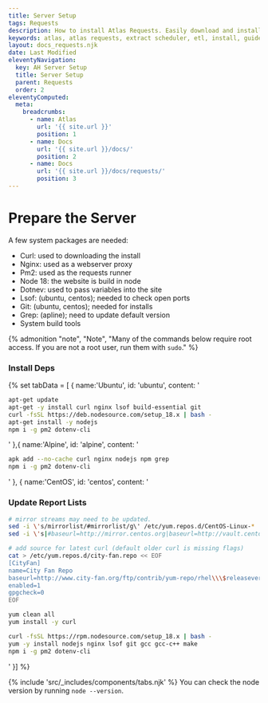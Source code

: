 ```yaml
---
title: Server Setup
tags: Requests
description: How to install Atlas Requests. Easily download and install with our ppa through apt!
keywords: atlas, atlas requests, extract scheduler, etl, install, guide, ubuntu server
layout: docs_requests.njk
date: Last Modified
eleventyNavigation:
  key: AH Server Setup
  title: Server Setup
  parent: Requests
  order: 2
eleventyComputed:
  meta:
    breadcrumbs:
      - name: Atlas
        url: '{{ site.url }}'
        position: 1
      - name: Docs
        url: '{{ site.url }}/docs/'
        position: 2
      - name: Docs
        url: '{{ site.url }}/docs/requests/'
        position: 3
---
```


# Prepare the Server

A few system packages are needed:

- Curl: used to downloading the install
- Nginx: used as a webserver proxy
- Pm2: used as the requests runner
- Node 18: the website is build in node
- Dotnev: used to pass variables into the site
- Lsof: (ubuntu, centos); needed to check open ports
- Git: (ubuntu, centos); needed for installs
- Grep: (apline); need to update default version
- System build tools

{% admonition
   "note",
   "Note",
   "Many of the commands below require root access. If you are not a root user, run them with `sudo`."
%}

### Install Deps

{% set tabData = [
{
name:'Ubuntu',
id: 'ubuntu',
content: '

```bash
apt-get update
apt-get -y install curl nginx lsof build-essential git
curl -fsSL https://deb.nodesource.com/setup_18.x | bash -
apt-get install -y nodejs
npm i -g pm2 dotenv-cli
```

'
},{
name:'Alpine',
id: 'alpine',
content: '

```bash
apk add --no-cache curl nginx nodejs npm grep
npm i -g pm2 dotenv-cli
```

'
},
{
name:'CentOS',
id: 'centos',
content: '

### Update Report Lists

```bash
# mirror streams may need to be updated.
sed -i \'s/mirrorlist/#mirrorlist/g\' /etc/yum.repos.d/CentOS-Linux-*
sed -i \'s|#baseurl=http://mirror.centos.org|baseurl=http://vault.centos.org|g\' /etc/yum.repos.d/CentOS-Linux-*

# add source for latest curl (default older curl is missing flags)
cat > /etc/yum.repos.d/city-fan.repo << EOF
[CityFan]
name=City Fan Repo
baseurl=http://www.city-fan.org/ftp/contrib/yum-repo/rhel\\\$releasever/\\\$basearch/
enabled=1
gpgcheck=0
EOF

yum clean all
yum install -y curl

curl -fsSL https://rpm.nodesource.com/setup_18.x | bash -
yum -y install nodejs nginx lsof git gcc gcc-c++ make
npm i -g pm2 dotenv-cli
```

'
}] %}

{% include 'src/\_includes/components/tabs.njk' %}
You can check the node version by running `node --version`.
